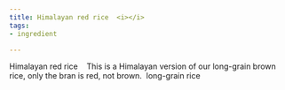 ```yaml
---
title: Himalayan red rice  <i></i>
tags:
- ingredient

---
```

Himalayan red rice    This is a Himalayan version of our long-grain brown rice, only the bran is red, not brown.  long-grain rice
